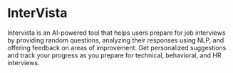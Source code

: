 # InterVista
Intervista is an AI-powered tool that helps users prepare for job interviews by providing random questions, analyzing their responses using NLP, and offering feedback on areas of improvement. Get personalized suggestions and track your progress as you prepare for technical, behavioral, and HR interviews.
 
 
